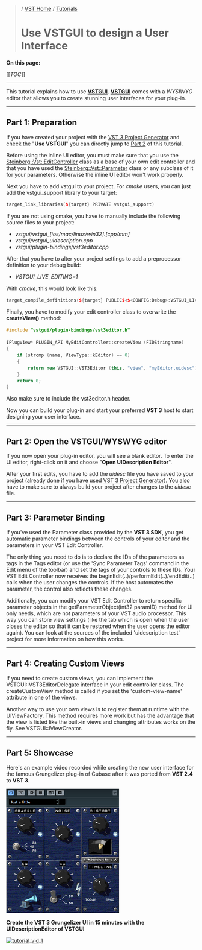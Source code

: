 >/ [VST Home](../index.md) / [Tutorials](../Tutorials/Index.md)
>
># Use VSTGUI to design a User Interface

**On this page:**

[[_TOC_]]

---

This tutorial explains how to use [**VSTGUI**](../What+is+the+VST+3+SDK/VSTGUI.md). [**VSTGUI**](../What+is+the+VST+3+SDK/VSTGUI.md) comes with a *WYSIWYG* editor that allows you to create stunning user interfaces for your plug-in.

---

## Part 1: Preparation

If you have created your project with the [VST 3 Project Generator](../What+is+the+VST+3+SDK/Project+Generator.md) and check the "**Use VSTGUI**" you can directly jump to [Part 2](#part-2-open-the-vstguiwyswyg-editor) of this tutorial.

Before using the inline UI editor, you must make sure that you use the [Steinberg::Vst::EditController](https://steinbergmedia.github.io/vst3_doc/vstsdk/classSteinberg_1_1Vst_1_1EditController.html) class as a base of your own edit controller and that you have used the [Steinberg::Vst::Parameter](https://steinbergmedia.github.io/vst3_doc/vstsdk/classSteinberg_1_1Vst_1_1Parameter.html) class or any subclass of it for your parameters.
Otherwise the inline UI editor won't work properly.

Next you have to add vstgui to your project. For *cmake* users, you can just add the vstgui_support library to your target:

``` c++
target_link_libraries(${target} PRIVATE vstgui_support)
```

If you are not using cmake, you have to manually include the following source files to your project:

- *vstgui/vstgui_[ios/mac/linux/win32].[cpp/mm]*
- *vstgui/vstgui_uidescription.cpp*
- *vstgui/plugin-bindings/vst3editor.cpp*

After that you have to alter your project settings to add a preprocessor definition to your debug build:

- *VSTGUI_LIVE_EDITING=1*

With *cmake*, this would look like this:

``` c++
target_compile_definitions(${target} PUBLIC$<$<CONFIG:Debug>:VSTGUI_LIVE_EDITING=1>)
```

Finally, you have to modify your edit controller class to overwrite the **createView()** method:

``` c++
#include "vstgui/plugin-bindings/vst3editor.h"

IPlugView* PLUGIN_API MyEditController::createView (FIDStringname)
{
    if (strcmp (name, ViewType::kEditor) == 0)
    {
        return new VSTGUI::VST3Editor (this, "view", "myEditor.uidesc");
    }
    return 0;
}
```

Also make sure to include the vst3editor.h header.

Now you can build your plug-in and start your preferred **VST 3** host to start designing your user interface.

---

## Part 2: Open the VSTGUI/WYSWYG editor

If you now open your plug-in editor, you will see a blank editor. To enter the UI editor, right-click on it and choose "**Open UIDescription Editor**".

After your first edits, you have to add the *uidesc* file you have saved to your project (already done if you have used [VST 3 Project Generator](../What+is+the+VST+3+SDK/Project+Generator.md)). You also have to make sure to always build your project after changes to the *uidesc* file.

---

## Part 3: Parameter Binding

If you've used the Parameter class provided by the **VST 3 SDK**, you get automatic parameter bindings between the controls of your editor and the parameters in your VST Edit Controller.

The only thing you need to do is to declare the IDs of the parameters as tags in the Tags editor (or use the 'Sync Parameter Tags' command in the Edit menu of the toolbar) and set the tags of your controls to these IDs. Your VST Edit Controller now receives the beginEdit(..)/performEdit(..)/endEdit(..) calls when the user changes the controls. If the host automates the parameter, the control also reflects these changes.

Additionally, you can modify your VST Edit Controller to return specific parameter objects in the getParameterObject(int32 paramID) method for UI only needs, which are not parameters of your VST audio processor. This way you can store view settings (like the tab which is open when the user closes the editor so that it can be restored when the user opens the editor again). You can look at the sources of the included 'uidescription test' project for more information on how this works.

---

## Part 4: Creating Custom Views

If you need to create custom views, you can implement the VSTGUI::VST3EditorDelegate interface in your edit controller class. The createCustomView method is called if you set the 'custom-view-name' attribute in one of the views.

Another way to use your own views is to register them at runtime with the UIViewFactory. This method requires more work but has the advantage that the view is listed like the built-in views and changing attributes works on the fly. See VSTGUI::IViewCreator.

---

## Part 5: Showcase

Here's an example video recorded while creating the new user interface for the famous Grungelizer plug-in of Cubase after it was ported from **VST 2.4** to **VST 3**.

![tutorials_5](../../resources/tutorials_5.png)

**Create the VST 3 Grungelizer UI in 15 minutes with the UIDescriptionEditor of VSTGUI**

[![tutorial_vid_1](https://i.ytimg.com/vi/0zFT6bo2Dig/maxresdefault.jpg)](https://www.youtube.com/watch?v=0zFT6bo2Dig)
